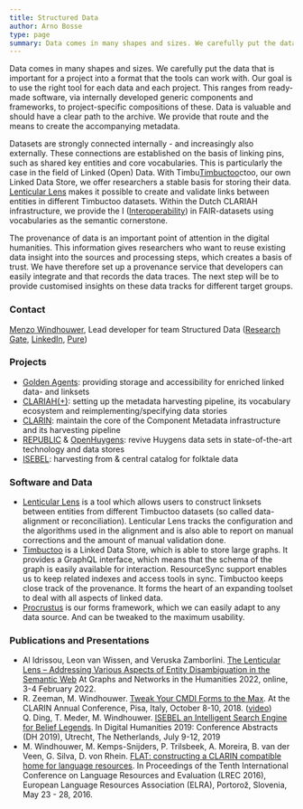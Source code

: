 ```yaml
---
title: Structured Data
author: Arno Bosse
type: page
summary: Data comes in many shapes and sizes. We carefully put the data that is important for a project into a format that the tools can work with.
---
```

Data comes in many shapes and sizes. We carefully put the data that is important for a project into a format that the tools can work with. Our goal is to use the right tool for each data and each project. This ranges from ready-made software, via internally developed generic components and frameworks, to project-specific compositions of these. Data is valuable and should have a clear path to the archive. We provide that route and the means to create the accompanying metadata.

Datasets are strongly connected internally - and increasingly also externally. These connections are established on the basis of linking pins, such as shared key entities and core vocabularies. This is particularly the case in the field of Linked (Open) Data. With Timbu[Timbuctoo](https://github.com/HuygensING/timbuctoo)ctoo, our own Linked Data Store, we offer researchers a stable basis for storing their data. [Lenticular Lens](https://lenticularlens.org/) makes it possible to create and validate links between entities in different Timbuctoo datasets. Within the Dutch CLARIAH infrastructure, we provide the I ([Interoperability](https://www.go-fair.org/fair-principles/i1-metadata-use-formal-accessible-shared-broadly-applicable-language-knowledge-representation/)) in FAIR-datasets using vocabularies as the semantic cornerstone.

The provenance of data is an important point of attention in the digital humanities. This information gives researchers who want to reuse existing data insight into the sources and processing steps, which creates a basis of trust. We have therefore set up a provenance service that developers can easily integrate and that records the data traces. The next step will be to provide customised insights on these data tracks for different target groups.

### Contact

[Menzo Windhouwer](mailto:menzo.windhouwer@di.huc.knaw.nl), Lead developer for team Structured Data ([Research Gate](https://www.researchgate.net/profile/Menzo-Windhouwer), [LinkedIn](https://www.linkedin.com/in/mwindhouwer/?originalSubdomain=nl), [Pure](https://pure.knaw.nl/portal/nl/persons/menzo-windhouwer))

### Projects

- [Golden Agents](https://www.goldenagents.org/): providing storage and accessibility for enriched linked data- and linksets
- [CLARIAH(+)](https://www.clariah.nl/): setting up the metadata harvesting pipeline, its vocabulary ecosystem and reimplementing/specifying data stories
- [CLARIN](https://www.clarin.eu/): maintain the core of the Component Metadata infrastructure and its harvesting pipeline
- [REPUBLIC](https://republic.huygens.knaw.nl/) & [OpenHuygens](https://www.huygens.knaw.nl/en/openhuygens-nl-hits-the-ground-running-thanks-to-fonds-knaw-instituten/): revive Huygens data sets in state-of-the-art technology and data stores
- [ISEBEL](http://search.isebel.eu/): harvesting from & central catalog for folktale data


### Software and Data

- [Lenticular Lens](https://lenticularlens.org/) is a tool which allows users to construct linksets between entities from different Timbuctoo datasets (so called data-alignment or reconciliation). Lenticular Lens tracks the configuration and the algorithms used in the alignment and is also able to report on manual corrections and the amount of manual validation done.
- [Timbuctoo](https://github.com/HuygensING/timbuctoo) is a Linked Data Store, which is able to store large graphs. It provides a GraphQL interface, which means that the schema of the graph is easily available for interaction. ResourceSync support enables us to keep related indexes and access tools in sync. Timbuctoo keeps close track of the provenance. It forms the heart of an expanding toolset to deal with all aspects of linked data.
- [Procrustus](https://github.com/knaw-huc/clariah-cmdi-forms) is our forms framework, which we can easily adapt to any data source. And can be tweaked to the maximum usability.


### Publications and Presentations

- Al Idrissou, Leon van Wissen, and Veruska Zamborlini. [The Lenticular Lens – Addressing Various Aspects of Entity Disambiguation in the Semantic Web](https://graphentechnologien.hypotheses.org/files/2022/01/The_Lenticular_Lens_large_Addressing_Various_Aspects_of_etc-Idrissou_Wissen_Zamborlini.pdf) At Graphs and Networks in the Humanities 2022, online, 3-4 February 2022.
- R. Zeeman, M. Windhouwer. [Tweak Your CMDI Forms to the Max](https://office.clarin.eu/v/CE-2018-1292-CLARIN2018_ConferenceProceedings.pdf#page=102). At the CLARIN Annual Conference, Pisa, Italy, October 8-10, 2018. ([video](http://videolectures.net/clarinannualconference2018_zeeman_tweak/)) 			
Q. Ding, T. Meder, M. Windhouwer. [ISEBEL an Intelligent Search Engine for Belief Legends](https://dev.clariah.nl/files/dh2019/boa/0439.html). In Digital Humanities 2019: Conference Abstracts (DH 2019), 	Utrecht, The Netherlands, July 9-12, 2019
- M. Windhouwer, M. Kemps-Snijders, P. Trilsbeek, A. Moreira, B. van der Veen, G. Silva, D. von Rhein. 	[FLAT: constructing a CLARIN compatible home for language resources](http://www.lrec-conf.org/proceedings/lrec2016/summaries/476.html). In Proceedings of the Tenth International Conference on Language Resources and Evaluation (LREC 2016), European Language Resources Association (ELRA), Portorož, Slovenia, May 23 - 28, 2016. 	
